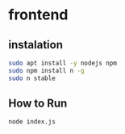 # frontend

## instalation
```bash
sudo apt install -y nodejs npm
sudo npm install n -g
sudo n stable
```

## How to Run
```bash
node index.js
```
